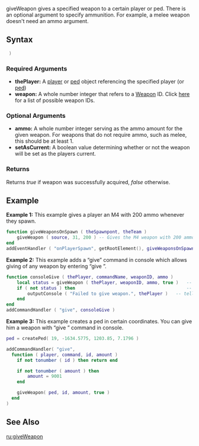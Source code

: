 giveWeapon gives a specified weapon to a certain player or ped. There is an optional argument to specify ammunition. For example, a melee weapon doesn't need an ammo argument.

Syntax
------

``` lua
 )
```

### Required Arguments

-   **thePlayer:** A [player](/docs/player.md "wikilink") or [ped](/docs/ped.md "wikilink") object referencing the specified player (or [ped](/docs/ped.md "wikilink"))
-   **weapon:** A whole number integer that refers to a [Weapon](/docs/weapon.md "wikilink") ID. Click [here](/docs/weapon.md "wikilink") for a list of possible weapon IDs.

### Optional Arguments

-   **ammo:** A whole number integer serving as the ammo amount for the given weapon. For weapons that do not require ammo, such as melee, this should be at least 1.
-   **setAsCurrent:** A boolean value determining whether or not the weapon will be set as the players current.

### Returns

Returns *true* if weapon was successfully acquired, *false* otherwise.

Example
-------

**Example 1:** This example gives a player an M4 with 200 ammo whenever they spawn.

``` lua
function giveWeaponsOnSpawn ( theSpawnpont, theTeam )
    giveWeapon ( source, 31, 200 ) -- Gives the M4 weapon with 200 ammo
end
addEventHandler ( "onPlayerSpawn", getRootElement(), giveWeaponsOnSpawn ) -- attach the event handler
```

**Example 2:** This example adds a “give” command in console which allows giving of any weapon by entering “give <id> <amount>”.

``` lua
function consoleGive ( thePlayer, commandName, weaponID, ammo )
    local status = giveWeapon ( thePlayer, weaponID, ammo, true )   -- attempt to give the weapon, forcing it as selected weapon
    if ( not status ) then                                          -- if it was unsuccessful
        outputConsole ( "Failed to give weapon.", thePlayer )   -- tell the player
    end
end
addCommandHandler ( "give", consoleGive )
```

**Example 3:** This example creates a ped in certain coordinates. You can give him a weapon with “give <weaponID> <amount>” command in console.

``` lua
ped = createPed( 19, -1634.5775, 1203.85, 7.1796 )

addCommandHandler( "give",
  function ( player, command, id, amount )
    if not tonumber ( id ) then return end

    if not tonumber ( amount ) then
        amount = 9001
    end

    giveWeapon( ped, id, amount, true )
  end
)
```

See Also
--------

[ru:giveWeapon](/docs/ru-giveweapon.md "wikilink")
